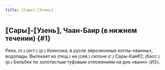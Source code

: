 ```yaml
---
title: ⟦Сары⟧-⟦Узень⟧
---
```

## ⟦Сары⟧-⟦Узень⟧, Чаан-Баир (в нижнем течении) {#1}

Река, ⦅л.⦆ ⦅ист.⦆ ⦅р.⦆ Коккозка; в русле эврозионные котлы-«ванны», водопады. Вытекает из ⦅пещ.⦆ на ⦅сев.⦆ склоне ⦅г.⦆ Сары-Кая#2; ⦅басс.⦆ ⦅р.⦆ Бельбек по золотистым туфовым отложениям на дне «ванн» ⦃И3⦄.
